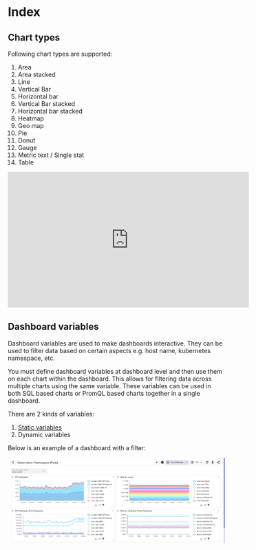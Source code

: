 # Index


## Chart types

Following chart types are supported:

1. Area
1. Area stacked
1. Line
1. Vertical Bar
1. Horizontal bar
1. Vertical Bar stacked
1. Horizontal bar stacked
1. Heatmap
1. Geo map
1. Pie
1. Donut
1. Gauge
1. Metric text / Single stat
1. Table

<iframe width="560" height="315" src="https://www.youtube.com/embed/kjUvXQdL798?si=guA2AK3COvYJolIr" title="YouTube video player" frameborder="0" allow="accelerometer; autoplay; clipboard-write; encrypted-media; gyroscope; picture-in-picture; web-share" allowfullscreen></iframe>

## Dashboard variables

Dashboard variables are used to make dashboards interactive. They can be used to filter data based on certain aspects e.g. host name, kubernetes namespace, etc. 

You must define dashboard variables at dashboard level and then use them on each chart within the dashboard. This allows for filtering data across multiple charts using the same variable. These variables can be used in both SQL based charts or PromQL based charts together in a single dashboard.

There are 2 kinds of variables:

1. [Static variables](variables.md)
1. Dynamic variables

Below is an example of a dashboard with a filter:

![Dashboard with filter](images/filter1.png)







